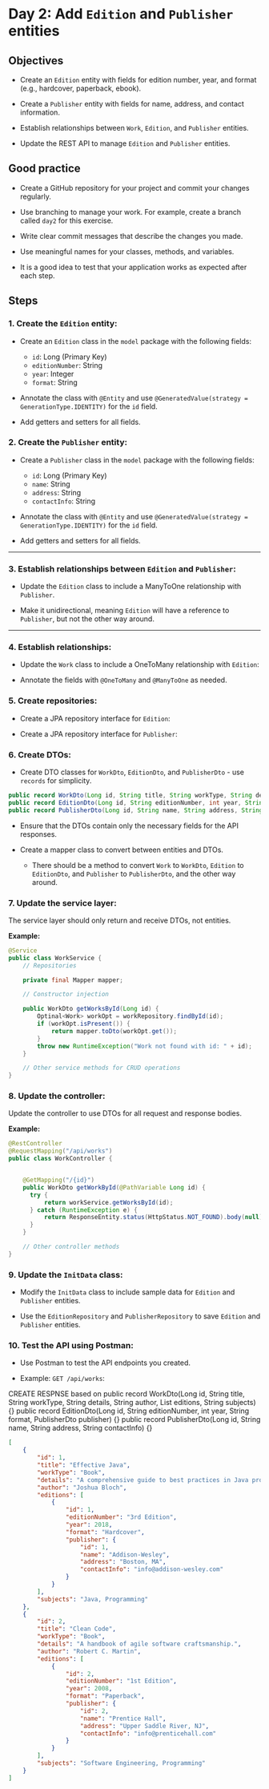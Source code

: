# Day 2: Add `Edition` and `Publisher` entities
## Objectives

- Create an `Edition` entity with fields for edition number, year, and format (e.g., hardcover, paperback, ebook).

- Create a `Publisher` entity with fields for name, address, and contact information.

- Establish relationships between `Work`, `Edition`, and `Publisher` entities.

- Update the REST API to manage `Edition` and `Publisher` entities.

## Good practice
- Create a GitHub repository for your project and commit your changes regularly.

- Use branching to manage your work. For example, create a branch called `day2` for this exercise.

- Write clear commit messages that describe the changes you made.

- Use meaningful names for your classes, methods, and variables.

- It is a good idea to test that your application works as expected after each step.

## Steps
### 1. **Create the `Edition` entity**:
- Create an `Edition` class in the `model` package with the following fields:
  - `id`: Long (Primary Key)
  - `editionNumber`: String
  - `year`: Integer
  - `format`: String

- Annotate the class with `@Entity` and use `@GeneratedValue(strategy = GenerationType.IDENTITY)` for the `id` field.

- Add getters and setters for all fields.

### 2. **Create the `Publisher` entity**:
- Create a `Publisher` class in the `model` package with the following fields:
  - `id`: Long (Primary Key)
  - `name`: String
  - `address`: String
  - `contactInfo`: String

- Annotate the class with `@Entity` and use `@GeneratedValue(strategy = GenerationType.IDENTITY)` for the `id` field.

- Add getters and setters for all fields.

---

### 3. **Establish relationships between `Edition` and `Publisher`**:
- Update the `Edition` class to include a ManyToOne relationship with `Publisher`.

- Make it unidirectional, meaning `Edition` will have a reference to `Publisher`, but not the other way around.

---

### 4. **Establish relationships**:
- Update the `Work` class to include a OneToMany relationship with `Edition`:

- Annotate the fields with `@OneToMany` and `@ManyToOne` as needed.


### 5. **Create repositories**:
- Create a JPA repository interface for `Edition`:

- Create a JPA repository interface for `Publisher`:


### 6. **Create DTOs**:
- Create DTO classes for `WorkDto`, `EditionDto`, and `PublisherDto` - use `records` for simplicity.
```java
public record WorkDto(Long id, String title, String workType, String details, String author, List<EditionDto> editions, String subjects) {}
public record EditionDto(Long id, String editionNumber, int year, String format, PublisherDto publisher) {}
public record PublisherDto(Long id, String name, String address, String contactInfo) {}
```

- Ensure that the DTOs contain only the necessary fields for the API responses.

- Create a mapper class to convert between entities and DTOs.

  - There should be a method to convert `Work` to `WorkDto`, `Edition` to `EditionDto`, and `Publisher` to `PublisherDto`, and the other way around.

### 7. **Update the service layer**:
The service layer should only return and receive DTOs, not entities.

**Example:**
```java
@Service
public class WorkService {
    // Repositories

    private final Mapper mapper;

    // Constructor injection

    public WorkDto getWorksById(Long id) {
        Optinal<Work> workOpt = workRepository.findById(id);
        if (workOpt.isPresent()) {
            return mapper.toDto(workOpt.get());
        } 
        throw new RuntimeException("Work not found with id: " + id);
    }

    // Other service methods for CRUD operations
}
```

### 8. **Update the controller**:
Update the controller to use DTOs for all request and response bodies.

**Example:**
```java
@RestController
@RequestMapping("/api/works")
public class WorkController {


    @GetMapping("/{id}")
    public WorkDto getWorkById(@PathVariable Long id) {
      try {
          return workService.getWorksById(id);
      } catch (RuntimeException e) {
          return ResponseEntity.status(HttpStatus.NOT_FOUND).body(null);
      }
    }

    // Other controller methods
}
```

### 9. **Update the `InitData` class**:
- Modify the `InitData` class to include sample data for `Edition` and `Publisher` entities.

- Use the `EditionRepository` and `PublisherRepository` to save `Edition` and `Publisher` entities.

### 10. **Test the API using Postman**:
- Use Postman to test the API endpoints you created.

- Example: `GET /api/works`:

CREATE RESPNSE based on
public record WorkDto(Long id, String title, String workType, String details, String author, List<EditionDto> editions, String subjects) {}
public record EditionDto(Long id, String editionNumber, int year, String format, PublisherDto publisher) {}
public record PublisherDto(Long id, String name, String address, String contactInfo) {}
```json
[
    {
        "id": 1,
        "title": "Effective Java",
        "workType": "Book",
        "details": "A comprehensive guide to best practices in Java programming.",
        "author": "Joshua Bloch",
        "editions": [
            {
                "id": 1,
                "editionNumber": "3rd Edition",
                "year": 2018,
                "format": "Hardcover",
                "publisher": {
                    "id": 1,
                    "name": "Addison-Wesley",
                    "address": "Boston, MA",
                    "contactInfo": "info@addison-wesley.com"
                }
            }
        ],
        "subjects": "Java, Programming"
    },
    {
        "id": 2,
        "title": "Clean Code",
        "workType": "Book",
        "details": "A handbook of agile software craftsmanship.",
        "author": "Robert C. Martin",
        "editions": [
            {
                "id": 2,
                "editionNumber": "1st Edition",
                "year": 2008,
                "format": "Paperback",
                "publisher": {
                    "id": 2,
                    "name": "Prentice Hall",
                    "address": "Upper Saddle River, NJ",
                    "contactInfo": "info@prenticehall.com"
                }
            }
        ],
        "subjects": "Software Engineering, Programming"
    }
]